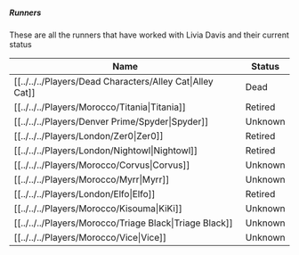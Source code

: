 ##### Runners
These are all the runners that have worked with Livia Davis and their current status

Name | Status
-------- | -------
[[../../../Players/Dead Characters/Alley Cat\|Alley Cat]] | Dead
[[../../../Players/Morocco/Titania\|Titania]]  | Retired
[[../../../Players/Denver Prime/Spyder\|Spyder]]  |  Unknown
[[../../../Players/London/Zer0\|Zer0]]  |  Retired
[[../../../Players/London/Nightowl\|Nightowl]]  |  Retired
[[../../../Players/Morocco/Corvus\|Corvus]]  |  Unknown
[[../../../Players/Morocco/Myrr\|Myrr]]  |  Unknown
[[../../../Players/London/Elfo\|Elfo]]  |  Retired
[[../../../Players/Morocco/Kisouma\|KiKi]]  |  Unknown
[[../../../Players/Morocco/Triage Black\|Triage Black]]  |  Unknown
[[../../../Players/Morocco/Vice\|Vice]]  |  Unknown

